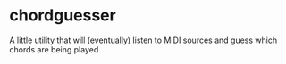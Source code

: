 chordguesser
============

A little utility that will (eventually) listen to MIDI sources and guess which chords are being played